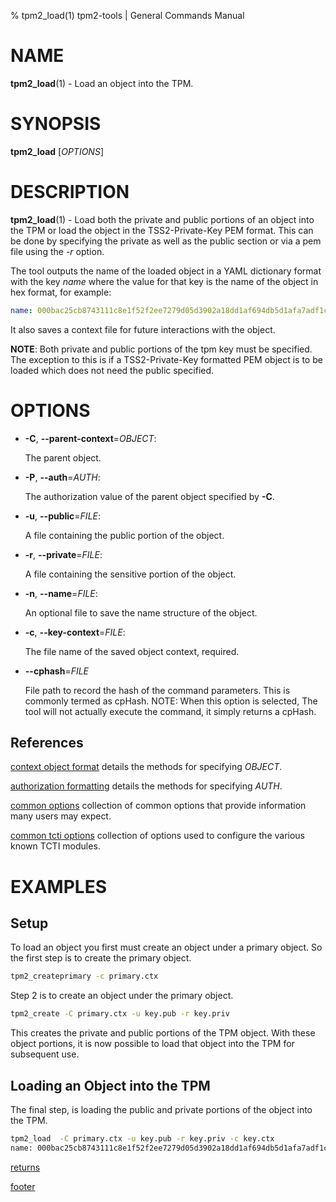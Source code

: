 % tpm2_load(1) tpm2-tools | General Commands Manual

# NAME

**tpm2_load**(1) - Load an object into the TPM.

# SYNOPSIS

**tpm2_load** [*OPTIONS*]

# DESCRIPTION

**tpm2_load**(1) - Load both the private and public portions of an object
into the TPM or load the object in the TSS2-Private-Key PEM format. This can
be done by specifying the private as well as the public section or via a pem
file using the *-r* option.

The tool outputs the name of the loaded object in a YAML dictionary format
with the key *name* where the value for that key is the name of the object
in hex format, for example:
```yaml
name: 000bac25cb8743111c8e1f52f2ee7279d05d3902a18dd1af694db5d1afa7adf1c8b3
```

It also saves a context file for future interactions with the object.

**NOTE**: Both private and public portions of the tpm key must be specified.
The exception to this is if a TSS2-Private-Key formatted PEM object is to be
loaded which does not need the public specified.

# OPTIONS

  * **-C**, **\--parent-context**=_OBJECT_:

    The parent object.

  * **-P**, **\--auth**=_AUTH_:

    The authorization value of the parent object specified by **-C**.

  * **-u**, **\--public**=_FILE_:

    A file containing the public portion of the object.

  * **-r**, **\--private**=_FILE_:

    A file containing the sensitive portion of the object.

  * **-n**, **\--name**=_FILE_:

    An optional file to save the name structure of the object.

  * **-c**, **\--key-context**=_FILE_:

    The file name of the saved object context, required.

  * **\--cphash**=_FILE_

    File path to record the hash of the command parameters. This is commonly
    termed as cpHash. NOTE: When this option is selected, The tool will not
    actually execute the command, it simply returns a cpHash.

## References

[context object format](common/ctxobj.md) details the methods for specifying
_OBJECT_.

[authorization formatting](common/authorizations.md) details the methods for
specifying _AUTH_.

[common options](common/options.md) collection of common options that provide
information many users may expect.

[common tcti options](common/tcti.md) collection of options used to configure
the various known TCTI modules.

# EXAMPLES

## Setup
To load an object you first must create an object under a primary object. So the first
step is to create the primary object.

```bash
tpm2_createprimary -c primary.ctx
```

Step 2 is to create an object under the primary object.

```bash
tpm2_create -C primary.ctx -u key.pub -r key.priv
```

This creates the private and public portions of the TPM object. With these object
portions, it is now possible to load that object into the TPM for subsequent use.

## Loading an Object into the TPM

The final step, is loading the public and private portions of the object into the TPM.

```bash
tpm2_load  -C primary.ctx -u key.pub -r key.priv -c key.ctx
name: 000bac25cb8743111c8e1f52f2ee7279d05d3902a18dd1af694db5d1afa7adf1c8b3
```

[returns](common/returns.md)

[footer](common/footer.md)
